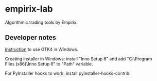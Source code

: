 # empirix-lab

Algorithmic trading tools by Empirix.

## Developer notes

[Instruction](https://github.com/wingtk/gvsbuild) to use GTK4 in Windows.

Creating installer in Windows: install "Inno Setup 6" and add "C:\Program Files (x86)\Inno Setup 6" to "Path" variable.

For PyInstaller hooks to work, install pyinstaller-hooks-contrib
